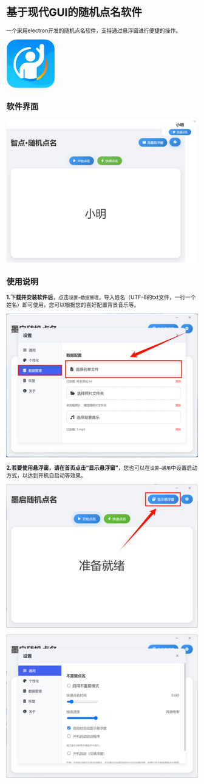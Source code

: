 # 基于现代GUI的随机点名软件

一个采用electron开发的随机点名软件，支持通过悬浮窗进行便捷的操作。

<img src="https://raw.githubusercontent.com/Yangst233/PIC/main/icon.png" style="zoom:25%;" />

## 软件界面

<img src="https://raw.githubusercontent.com/Yangst233/PIC/main/screenshot.png" alt="screenshot" style="zoom:80%;" />

## 使用说明

**1.下载并安装软件后**，点击`设置→数据管理`，导入姓名（UTF-8的txt文件，一行一个姓名）即可使用，您可以根据您的喜好配置背景音乐等。

<img src="https://raw.githubusercontent.com/Yangst233/PIC/main/image-20250803110903501.png" alt="image-20250803110903501" style="zoom:80%;" />

**2.若要使用悬浮窗，请在首页点击“显示悬浮窗”**，您也可以在`设置→通用`中设置启动方式，以达到开机自启动等效果。

![image-20250803111724287](https://raw.githubusercontent.com/Yangst233/PIC/main/image-20250803111724287.png)

![image-20250803111852573](https://raw.githubusercontent.com/Yangst233/PIC/main/image-20250803111852573.png)

